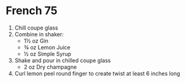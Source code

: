 # French 75

1. Chill coupe glass
2. Combine in shaker:
	- 1½ oz Gin
	- ¾ oz Lemon Juice
	- ½ oz Simple Syrup
3. Shake and pour in chilled coupe glass
	- 2 oz Dry champagne
4. Curl lemon peel round finger to create twist at least 6 inches long
